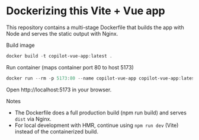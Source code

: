 # Dockerizing this Vite + Vue app

This repository contains a multi-stage Dockerfile that builds the app with Node and serves the static output with Nginx.

Build image

```powershell
docker build -t copilot-vue-app:latest .
```

Run container (maps container port 80 to host 5173)

```powershell
docker run --rm -p 5173:80 --name copilot-vue-app copilot-vue-app:latest
```

Open http://localhost:5173 in your browser.

Notes
- The Dockerfile does a full production build (npm run build) and serves `dist` via Nginx.
- For local development with HMR, continue using `npm run dev` (Vite) instead of the containerized build.
